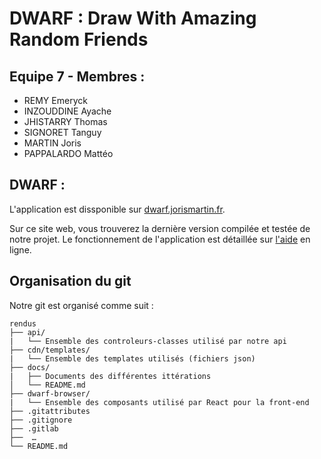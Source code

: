 # DWARF : Draw With Amazing Random Friends

## Equipe 7 - Membres :
- REMY Emeryck
- INZOUDDINE Ayache
- JHISTARRY Thomas
- SIGNORET Tanguy
- MARTIN Joris
- PAPPALARDO Mattéo

## DWARF :
L'application est dissponible sur [dwarf.jorismartin.fr](https://dwarf.jorismartin.fr).

Sur ce site web, vous trouverez la dernière version compilée et testée de notre projet.
Le fonctionnement de l'application est détaillée sur [l'aide](https://dwarf.jorismartin.fr/help) en ligne.

<!--## VPS :
*Inutile car vous n'avez pas souhaité une accès*
### Accès :
> Pour accéder au VPS qui héberge notre application, il vous faut vous connecter à **jorismartin.fr** avec comme utilisateur **dwarf**.
> Le mot de passe vous a été donné lors de l'entretien de la troisième ittération.

### Base donnée :
> L'ensemble des données (excepté les images) sont stoqués dans notre base de données.

### Systeme de fichier :
> Notre système de fichiers est organisé comme suit :
```console
/var/www/dwarf/
├── api
|   └── API de dwarf
├── cdn
|   ├── frames
|   |   └── Ensemble des images des pageset cases déssinés
|   ├── templates
|   |   └── Ensemble des templates implémentés
├── icons
|   └── Ensemble des icones utilisés par l'application
└── …
```-->

## Organisation du git
Notre git est organisé comme suit :
```console
rendus
├── api/
|   └── Ensemble des controleurs-classes utilisé par notre api
├── cdn/templates/
|   └── Ensemble des templates utilisés (fichiers json)
├── docs/
|   ├── Documents des différentes ittérations
│   └── README.md
├── dwarf-browser/
|   └── Ensemble des composants utilisé par React pour la front-end
├── .gitattributes
├── .gitignore
├── .gitlab
├──  …
└── README.md
```
